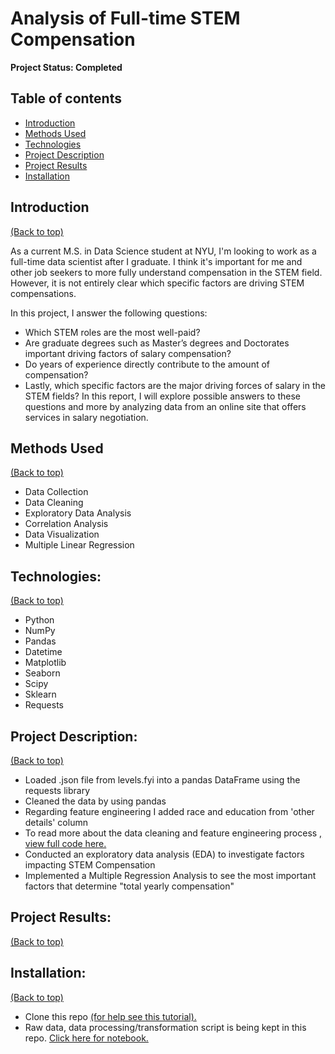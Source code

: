 # Analysis of Full-time STEM Compensation

**Project Status: Completed**

## Table of contents
- [Introduction](#introduction)
- [Methods Used](#methods-used)
- [Technologies](#technologies)
- [Project Description](#project-description)
- [Project Results](#project-results)
- [Installation](#installation)

## Introduction
[(Back to top)](#table-of-contents)
<br>

As a current M.S. in Data Science student at NYU, I'm looking to work as a full-time data scientist after I graduate. I think it's important for me and other job seekers to more fully understand compensation in the STEM field. However, it is not entirely clear which specific factors are driving STEM compensations. 

In this project, I answer the following questions: 
+ Which STEM roles are the most well-paid?
+ Are graduate degrees such as Master’s degrees and Doctorates important driving factors of salary compensation? 
+ Do years of experience directly contribute to the amount of compensation? 
+ Lastly, which specific factors are the major driving forces of salary in the STEM fields? 
In this report, I will explore possible answers to these questions and more by analyzing data from an online site that offers services in salary negotiation.

## Methods Used
[(Back to top)](#table-of-contents)
+ Data Collection
+ Data Cleaning
+ Exploratory Data Analysis
+ Correlation Analysis
+ Data Visualization
+ Multiple Linear Regression

## Technologies:
[(Back to top)](#table-of-contents)
+ Python
+ NumPy 
+ Pandas
+ Datetime
+ Matplotlib
+ Seaborn
+ Scipy
+ Sklearn
+ Requests

## Project Description:
[(Back to top)](#table-of-contents)

+ Loaded .json file from levels.fyi into a pandas DataFrame using the requests library 
+ Cleaned the data by using pandas
+ Regarding feature engineering I added race and education from 'other details' column
+ To read more about the data cleaning and feature engineering process <a href="" target="blank">, view full code here.</a>
+ Conducted an exploratory data analysis (EDA) to investigate factors impacting STEM Compensation
+ Implemented a Multiple Regression Analysis to see the most important factors that determine "total yearly compensation" 

## Project Results:
[(Back to top)](#table-of-contents)
<br>


## Installation:
[(Back to top)](#table-of-contents)
+ Clone this repo <a href="https://docs.github.com/en/free-pro-team@latest/github/creating-cloning-and-archiving-repositories/cloning-a-repository" target="_blank">(for help see this tutorial).</a>
+ Raw data, data processing/transformation script is being kept in this repo. <a href="" target="_blank">Click here for notebook.</a>
